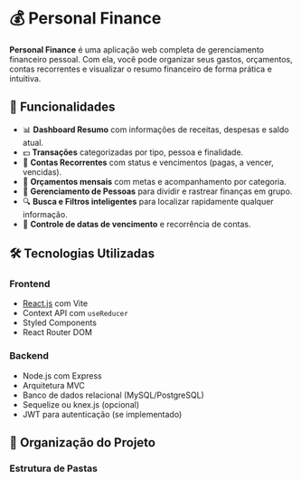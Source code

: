 # 💰 Personal Finance

**Personal Finance** é uma aplicação web completa de gerenciamento financeiro pessoal. Com ela, você pode organizar seus gastos, orçamentos, contas recorrentes e visualizar o resumo financeiro de forma prática e intuitiva.

## 🚀 Funcionalidades

- 📊 **Dashboard Resumo** com informações de receitas, despesas e saldo atual.
- 💵 **Transações** categorizadas por tipo, pessoa e finalidade.
- 🧾 **Contas Recorrentes** com status e vencimentos (pagas, a vencer, vencidas).
- 🎯 **Orçamentos mensais** com metas e acompanhamento por categoria.
- 👥 **Gerenciamento de Pessoas** para dividir e rastrear finanças em grupo.
- 🔍 **Busca e Filtros inteligentes** para localizar rapidamente qualquer informação.
- 📅 **Controle de datas de vencimento** e recorrência de contas.

## 🛠️ Tecnologias Utilizadas

### Frontend
- [React.js](https://reactjs.org/) com Vite
- Context API com `useReducer`
- Styled Components
- React Router DOM

### Backend
- Node.js com Express
- Arquitetura MVC
- Banco de dados relacional (MySQL/PostgreSQL)
- Sequelize ou knex.js (opcional)
- JWT para autenticação (se implementado)

## 🧠 Organização do Projeto

### Estrutura de Pastas